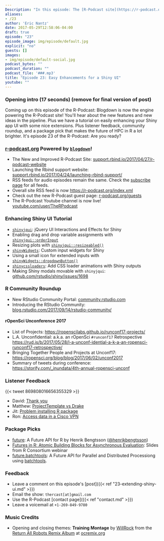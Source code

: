 ```yaml
---
Description: "In this episode: The [R-Podcast site](https://r-podcast.org/) is now powered by [blogdown](https://bookdown.org/yihui/blogdown/)! I give a tour of the new site and outline my next steps to make the production pipeline even more powered by R.  Plus I present a tutorial on enhancing the user interfaces of [shiny](http://shiny.rstudio.com/) applications that pay off for you and your app users, with a video version available on the new R-Podcast [YouTube channel](https://www.youtube.com/user/TheRPodcast).  We round things off with the R community roundup, listener feedback, and package picks that make the _future_ of HPC in R a lot brighter.  I hope you enjoy episode 23 of the R-Podcast!"
aliases:
- /23
author: 'Eric Nantz'
date: 2017-05-29T12:58:06-04:00
draft: true
episode: "23"
episode_image: img/episode/default.jpg
explicit: "no"
guests: []
images:
- img/episode/default-social.jpg
podcast_bytes: ""
podcast_duration: ""
podcast_file: '###.mp3'
title: "Episode 23: Easy Enhancements for a Shiny UI"
youtube: ""
---
```


### Opening intro (17 seconds) (remove for final version of post)

Coming up on this episode of the R-Podcast: Blogdown is now the engine powering the R-Podcast site!  You'll hear about the new features and new ideas in the pipeline.  Plus we have a tutorial on easily enhancing your Shiny app UI with some nice extensions.  Plus listener feedback, community roundup, and a package pick that makes the future of HPC in R a lot brighter.  It's episode 23 of the R-Podcast: Are you ready?

### [r-podcast.org](https://r-podcast.org) Powered by [`blogdown`](https://github.com/rstudio/blogdown)!

* The New and Improved R-Podcast Site: [support.rbind.io/2017/04/27/r-podcast-website](https://support.rbind.io/2017/04/27/r-podcast-website/)
* Launching the Rbind support website: [support.rbind.io/2017/04/24/launching-rbind-support/](https://support.rbind.io/2017/04/24/launching-rbind-support/)
* RSS feeds for audio episodes remain the same. Check the [subscribe page](https://r-podcast.org/subscribe/) for all feeds.
* Overall site RSS feed is now <https://r-podcast.org/index.xml>
* Check out the new R-Podcast guest page: [r-podcast.org/guests](https://r-podcast.org/guests/)
* The R-Podcast Youtube channel is now live! [youtube.com/user/TheRPodcast](https://www.youtube.com/user/TheRPodcast)

### Enhancing Shiny UI Tutorial

* [`shinyjqui`](https://yang-tang.github.io/shinyjqui/): jQuery UI Interactions and Effects for Shiny
* Enabling drag and drop variable assignments with [`shinyjqui::orderInput`](https://yang-tang.github.io/shinyjqui/reference/orderInput.html)
* Resizing plots with [`shinyjqui::resizeabled()`](https://yang-tang.github.io/shinyjqui/reference/Interactions.html)
* [`shinyWidgets`](https://dreamrs.github.io/shinyWidgets/index.html): Custom input widgets for Shiny
* Using a small icon for extended inputs with [`shinyWidgets::dropdownButton()`](https://dreamrs.github.io/shinyWidgets/reference/dropdownButton.html)
* [`shinycssloaders`](https://github.com/andrewsali/shinycssloaders): Add CSS loader animations with Shiny outputs
* Making Shiny modals movable with `shinyjqui`: [github.com/rstudio/shiny/issues/1698](https://github.com/rstudio/shiny/issues/1698)

### R Community Roundup

* New RStudio Community Portal: [community.rstudio.com](https://community.rstudio.com)
* Introducing the RStudio Community: [blog.rstudio.com/2017/09/14/rstudio-community/](https://blog.rstudio.com/2017/09/14/rstudio-community/)

#### rOpenSci Unconference 2017 

* List of Projects: <https://ropenscilabs.github.io/runconf17-projects/>
* L.A. Unconfidential: a.k.a. an rOpenSci `#runconf17` Retrospective <https://rud.is/b/2017/05/28/l-a-unconf-idential-a-k-a-an-ropensci-runconf17-retrospective/>
* Bringing Together People and Projects at Unconf17: <https://ropensci.org/blog/blog/2017/06/02/unconf2017> 
* Summary of tweets during conference: <https://storify.com/_inundata/4th-annual-ropensci-unconf>

### Listener Feedback

{{< tweet 869808016656355329 >}}

* David: [Thank you](https://pastebin.com/QbbhC1rP)
* Matthew: [ProjectTemplate vs Drake](https://pastebin.com/6VMtC9HD)
* Jit: [Problem installing R package](https://pastebin.com/bze7GLF5)
* Ron: [Access data in a Cisco VPN](https://pastebin.com/c62YJ2ax)

### Package Picks

* [future](https://github.com/HenrikBengtsson/future): A Future API for R by Henrik Bengtsson ([@henrikbengtsson](https://twitter.com/henrikbengtsson))
* [Futures in R: Atomic Building Blocks for Asynchronous Evaluation](http://www.aroma-project.org/share/presentations/BengtssonH_20170511-RConsortium/BengtssonH_20170511-future,RConsortium,flat.pdf): Slides from R Consortium webinar 
* [future.batchtools](https://github.com/HenrikBengtsson/future.batchtools): A Future API for Parallel and Distributed Processiong using [batchtools](https://mllg.github.io/batchtools/).

### Feedback

- Leave a comment on this episode's [post]({{< ref "23-extending-shiny-ui.md" >}})
- Email the show: `thercast[at]gmail.com`
- Use the R-Podcast [contact page]({{< ref "contact.md" >}})
- Leave a voicemail at `+1-269-849-9780`

### Music Credits

- Opening and closing themes: __Training Montage__ by [WillRock](http://ocremix.org/artist/5043/willrock)  from the [Return All Robots Remix Album](http://ocremix.org/events/returnallrobots/) at [ocremix.org](http://ocremix.org/)
